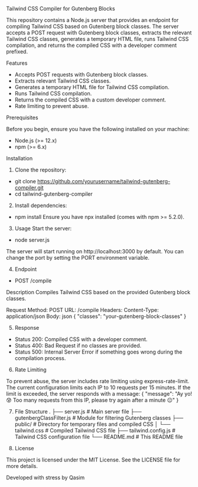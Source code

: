 Tailwind CSS Compiler for Gutenberg Blocks

This repository contains a Node.js server that provides an endpoint for compiling Tailwind CSS based on Gutenberg block classes. The server accepts a POST request with Gutenberg block classes, extracts the relevant Tailwind CSS classes, generates a temporary HTML file, runs Tailwind CSS compilation, and returns the compiled CSS with a developer comment prefixed.


Features

- Accepts POST requests with Gutenberg block classes.
- Extracts relevant Tailwind CSS classes.
- Generates a temporary HTML file for Tailwind CSS compilation.
- Runs Tailwind CSS compilation.
- Returns the compiled CSS with a custom developer comment.
- Rate limiting to prevent abuse.

Prerequisites

Before you begin, ensure you have the following installed on your machine:

- Node.js (>= 12.x)
- npm (>= 6.x)

Installation

1. Clone the repository:

- git clone https://github.com/yourusername/tailwind-gutenberg-compiler.git
- cd tailwind-gutenberg-compiler


2. Install dependencies:
- npm install
Ensure you have npx installed (comes with npm >= 5.2.0).


3. Usage
Start the server:
- node server.js

The server will start running on http://localhost:3000 by default. You can change the port by setting the PORT environment variable.


4. Endpoint
- POST /compile

Description
Compiles Tailwind CSS based on the provided Gutenberg block classes.

Request
Method: POST
URL: /compile
Headers:
Content-Type: application/json
Body:
json
{
  "classes": "your-gutenberg-block-classes"
}

5. Response
- Status 200: Compiled CSS with a developer comment.
- Status 400: Bad Request if no classes are provided.
- Status 500: Internal Server Error if something goes wrong during the compilation process.


6. Rate Limiting

To prevent abuse, the server includes rate limiting using express-rate-limit. The current configuration limits each IP to 10 requests per 15 minutes. If the limit is exceeded, the server responds with a message:
{
  "message": "Ay yo!😰 Too many requests from this IP, please try again after a minute 😐"
}


7. File Structure
.
├── server.js                   # Main server file
├── gutenbergClassFilter.js     # Module for filtering Gutenberg classes
├── public/                     # Directory for temporary files and compiled CSS
│   └── tailwind.css            # Compiled Tailwind CSS file
├── tailwind.config.js          # Tailwind CSS configuration file
└── README.md                   # This README file


8. License

This project is licensed under the MIT License. See the LICENSE file for more details.

Developed with stress by Qasim 